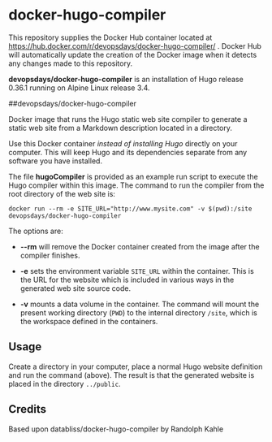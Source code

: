 # docker-hugo-compiler

This repository supplies the Docker Hub container located at
https://hub.docker.com/r/devopsdays/docker-hugo-compiler/ . Docker Hub will
automatically update the creation of the Docker image when it detects any
changes made to this repository.

**devopsdays/docker-hugo-compiler** is an installation of Hugo release 0.36.1
running on Alpine Linux release 3.4.


##devopsdays/docker-hugo-compiler

Docker image that runs the Hugo static web site compiler to generate a static
web site from a Markdown description located in a directory.

Use this Docker container _instead of installing Hugo_ directly on your
computer. This will keep Hugo and its dependencies separate from any
software you have installed.

The file **hugoCompiler** is provided as an example run script to execute
the Hugo compiler within this image. The command to run the compiler from
the root directory of the web site is:

    docker run --rm -e SITE_URL="http://www.mysite.com" -v $(pwd):/site devopsdays/docker-hugo-compiler

The options are:

* **--rm** will remove the Docker container created from the image after the compiler finishes.

* **-e** sets the environment variable ```SITE_URL``` within the container. This is the URL for the website which is included in various ways in the generated web site source code.

* **-v** mounts a data volume in the container. The command will mount the present working directory (```PWD```) to the internal directory ```/site```, which is the workspace defined in the containers.

## Usage

Create a directory in your computer, place a normal Hugo website definition and
run the command (above). The result is that the generated website is placed in
the directory ```../public```.

## Credits
Based upon databliss/docker-hugo-compiler by Randolph Kahle
